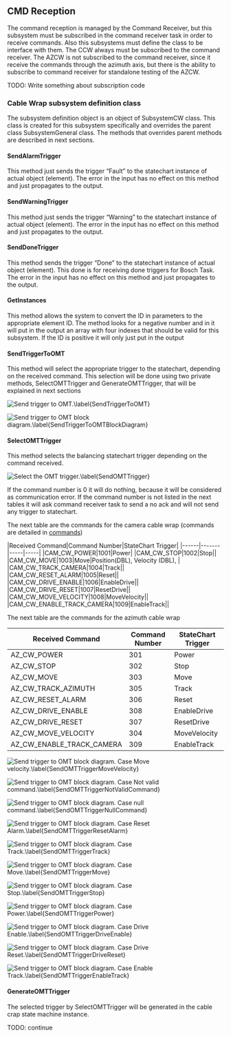 ## CMD Reception

The command reception is managed by the Command Receiver, but this subsystem must be subscribed in the command receiver
task in order to receive commands. Also this subsystems must define the class to be interface with them.
The CCW always must be subscribed to the command receiver. The AZCW is not subscribed to the command receiver, since it
receive the commands through the azimuth axis, but there is the ability to subscribe to command receiver for standalone
testing of the AZCW.

TODO: Write something about subscription code

### Cable Wrap subsystem definition class

The subsystem definition object is an object of SubsystemCW class. This class is created for this subsystem specifically
and overrides the parent class SubsystemGeneral class.
The methods that overrides parent methods are described in next sections.

#### SendAlarmTrigger

This method just sends the trigger “Fault” to the statechart instance of actual object (element). The error in the input
has no effect on this method and just propagates to the output.

#### SendWarningTrigger

This method just sends the trigger “Warning” to the statechart instance of actual object (element). The error in the
input has no effect on this method and just propagates to the output.

#### SendDoneTrigger

This method sends the trigger “Done” to the statechart instance of actual object (element). This done is for receiving
done triggers for Bosch Task. The error in the input has no effect on this method and just propagates to the output.

#### GetInstances

This method allows the system to convert the ID in parameters to the appropriate element ID. The method looks for a
negative number and in it will put in the output an array with four indexes that should be valid for this subsystem.
If the ID is positive it will only just put in the output

#### SendTriggerToOMT

This method will select the appropriate trigger to the statechart, depending on the received command. This selection
will be done using two private methods, SelectOMTTrigger and GenerateOMTTrigger, that will be explained in next sections

![Send trigger to OMT.\label{SendTriggerToOMT}](../Resources/figures/AzimuthAndCameraCableWrap/SendTriggerToOMT_ContextHelp.PNG)

![Send trigger to OMT block diagram.\label{SendTriggerToOMTBlockDiagram}](../Resources/figures/AzimuthAndCameraCableWrap/SendTriggerToOMT_BlockDiagram.PNG)

#### SelectOMTTrigger

This method selects the balancing statechart trigger depending on the command received.

![Select the OMT trigger.\label{SendOMTTrigger}](../Resources/figures/AzimuthAndCameraCableWrap/SelectOMTTrigger_ContextHelp.PNG)

If the command number is 0 it will do nothing, because it will be considered as communication error.
If the command number is not listed in the next tables it will ask command receiver task to send a no ack and will not
send any trigger to statechart.

The next table are the commands for the camera cable wrap (commands are detailed in [commands](/01%20Commands.md#Commands))

|Received Command|Command Number|StateChart Trigger|
|------|-------|-----|-----|
|CAM_CW_POWER|1001|Power|
|CAM_CW_STOP|1002|Stop||
|CAM_CW_MOVE|1003|Move|Position(DBL), Velocity (DBL), |
|CAM_CW_TRACK_CAMERA|1004|Track||
|CAM_CW_RESET_ALARM|1005|Reset||
|CAM_CW_DRIVE_ENABLE|1006|EnableDrive||
|CAM_CW_DRIVE_RESET|1007|ResetDrive||
|CAM_CW_MOVE_VELOCITY|1008|MoveVelocity||
|CAM_CW_ENABLE_TRACK_CAMERA|1009|EnableTrack||

The next table are the commands for the azimuth cable wrap

|Received Command|Command Number|StateChart Trigger|
|------|-------|-----|
|AZ_CW_POWER|301|Power|
|AZ_CW_STOP|302|Stop|
|AZ_CW_MOVE|303|Move|
|AZ_CW_TRACK_AZIMUTH|305|Track|
|AZ_CW_RESET_ALARM|306|Reset|
|AZ_CW_DRIVE_ENABLE|308|EnableDrive|
|AZ_CW_DRIVE_RESET|307|ResetDrive|
|AZ_CW_MOVE_VELOCITY|304|MoveVelocity|
|AZ_CW_ENABLE_TRACK_CAMERA|309|EnableTrack|

![Send trigger to OMT block diagram. Case Move velocity.\label{SendOMTTriggerMoveVelocity}](../Resources/figures/AzimuthAndCameraCableWrap/SubsystemCW_lvclass_SelectOMTTriggerd.png)

![Send trigger to OMT block diagram. Case Not valid command.\label{SendOMTTriggerNotValidCommand}](../Resources/figures/AzimuthAndCameraCableWrap/SubsystemCW_lvclass_SelectOMTTriggerd1.png)

![Send trigger to OMT block diagram. Case null command.\label{SendOMTTriggerNullCommand}](../Resources/figures/AzimuthAndCameraCableWrap/SubsystemCW_lvclass_SelectOMTTriggerd2.png)

![Send trigger to OMT block diagram. Case Reset Alarm.\label{SendOMTTriggerResetAlarm}](../Resources/figures/AzimuthAndCameraCableWrap/SubsystemCW_lvclass_SelectOMTTriggerd3.png)

![Send trigger to OMT block diagram. Case Track.\label{SendOMTTriggerTrack}](../Resources/figures/AzimuthAndCameraCableWrap/SubsystemCW_lvclass_SelectOMTTriggerd5.png)

![Send trigger to OMT block diagram. Case Move.\label{SendOMTTriggerMove}](../Resources/figures/AzimuthAndCameraCableWrap/SubsystemCW_lvclass_SelectOMTTriggerd8.png)

![Send trigger to OMT block diagram. Case Stop.\label{SendOMTTriggerStop}](../Resources/figures/AzimuthAndCameraCableWrap/SubsystemCW_lvclass_SelectOMTTriggerd10.png)

![Send trigger to OMT block diagram. Case Power.\label{SendOMTTriggerPower}](../Resources/figures/AzimuthAndCameraCableWrap/SubsystemCW_lvclass_SelectOMTTriggerd12.png)

![Send trigger to OMT block diagram. Case Drive Enable.\label{SendOMTTriggerDriveEnable}](../Resources/figures/AzimuthAndCameraCableWrap/SubsystemCW_lvclass_SelectOMTTriggerd14.png)

![Send trigger to OMT block diagram. Case Drive Reset.\label{SendOMTTriggerDriveReset}](../Resources/figures/AzimuthAndCameraCableWrap/SubsystemCW_lvclass_SelectOMTTriggerd16.png)

![Send trigger to OMT block diagram. Case Enable Track.\label{SendOMTTriggerEnableTrack}](../Resources/figures/AzimuthAndCameraCableWrap/SubsystemCW_lvclass_SelectOMTTriggerd18.png)

#### GenerateOMTTrigger

The selected trigger by SelectOMTTrigger will be generated in the cable crap state machine instance.

TODO: continue
